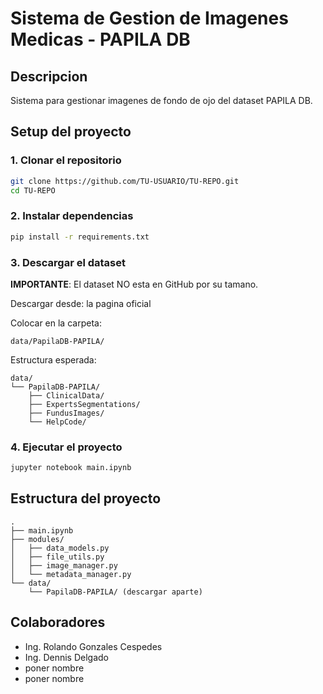 # Sistema de Gestion de Imagenes Medicas - PAPILA DB

## Descripcion
Sistema para gestionar imagenes de fondo de ojo del dataset PAPILA DB.

## Setup del proyecto

### 1. Clonar el repositorio
```bash
git clone https://github.com/TU-USUARIO/TU-REPO.git
cd TU-REPO
```

### 2. Instalar dependencias
```bash
pip install -r requirements.txt
```

### 3. Descargar el dataset
**IMPORTANTE**: El dataset NO esta en GitHub por su tamano.

Descargar desde: la pagina oficial

Colocar en la carpeta:
```
data/PapilaDB-PAPILA/
```

Estructura esperada:
```
data/
└── PapilaDB-PAPILA/
    ├── ClinicalData/
    ├── ExpertsSegmentations/
    ├── FundusImages/
    └── HelpCode/
```

### 4. Ejecutar el proyecto
```bash
jupyter notebook main.ipynb
```

## Estructura del proyecto
```
.
├── main.ipynb
├── modules/
│   ├── data_models.py
│   ├── file_utils.py
│   ├── image_manager.py
│   └── metadata_manager.py
└── data/
    └── PapilaDB-PAPILA/ (descargar aparte)
```

## Colaboradores
- Ing. Rolando Gonzales Cespedes
- Ing. Dennis Delgado
- poner nombre
- poner nombre